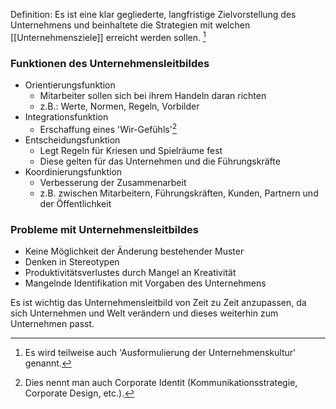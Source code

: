 Definition: Es ist eine klar gegliederte, langfristige Zielvorstellung des Unternehmens und beinhaltete die Strategien mit welchen [[Unternehmensziele]] erreicht werden sollen. [^1]

### Funktionen des Unternehmensleitbildes
- Orientierungsfunktion
	- Mitarbeiter sollen sich bei ihrem Handeln daran richten
	- z.B.: Werte, Normen, Regeln, Vorbilder
- Integrationsfunktion
	- Erschaffung eines 'Wir-Gefühls'[^2]
- Entscheidungsfunktion
	- Legt Regeln für Kriesen und Spielräume fest
	- Diese gelten für das Unternehmen und die Führungskräfte
- Koordinierungsfunktion
	- Verbesserung der Zusammenarbeit
	- z.B. zwischen Mitarbeitern, Führungskräften, Kunden, Partnern und der Öffentlichkeit

### Probleme mit Unternehmensleitbildes
- Keine Möglichkeit der Änderung bestehender Muster
- Denken in Stereotypen
- Produktivitätsverlustes durch Mangel an Kreativität
- Mangelnde Identifikation mit Vorgaben des Unternehmens

Es ist wichtig das Unternehmensleitbild von Zeit zu Zeit anzupassen, da sich Unternehmen und Welt verändern und dieses weiterhin zum Unternehmen passt.


[^1]: Es wird teilweise auch 'Ausformulierung der Unternehmenskultur' genannt.

[^2]: Dies nennt man auch Corporate Identit (Kommunikationsstrategie, Corporate Design, etc.).
